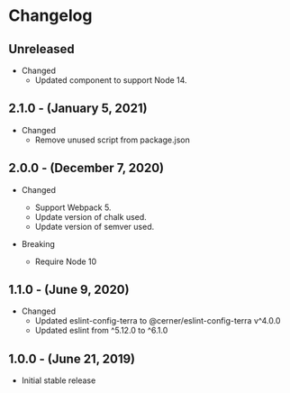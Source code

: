 # Changelog

## Unreleased

* Changed
  * Updated component to support Node 14.

## 2.1.0 - (January 5, 2021)

* Changed
  * Remove unused script from package.json

## 2.0.0 - (December 7, 2020)

* Changed
  * Support Webpack 5.
  * Update version of chalk used.
  * Update version of semver used.

* Breaking
  * Require Node 10

## 1.1.0 - (June 9, 2020)

* Changed
  * Updated eslint-config-terra to @cerner/eslint-config-terra v^4.0.0
  * Updated eslint from ^5.12.0 to ^6.1.0

## 1.0.0 - (June 21, 2019)

* Initial stable release
